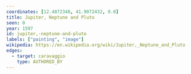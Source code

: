 ```yaml
---
coordinates: [12.4872348, 41.9072432, 0.0]
title: Jupiter, Neptune and Pluto
seen: 0
year: 1597
id: jupiter,-neptune-and-pluto
labels: ["painting", "image"]
wikipedia: https://en.wikipedia.org/wiki/Jupiter,_Neptune_and_Pluto
edges:
  - target: caravaggio
    type: AUTHORED_BY
---
```

